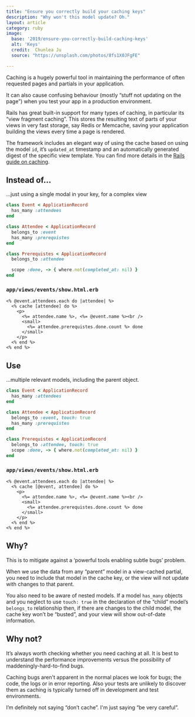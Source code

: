 ```yaml
---
title: "Ensure you correctly build your caching keys"
description: "Why won't this model update? Oh."
layout: article
category: ruby
image:
  base: '2019/ensure-you-correctly-build-caching-keys'
  alt: 'Keys'
  credit:  Chunlea Ju
  source: "https://unsplash.com/photos/8fs1X0JFgFE"

---
```


Caching is a hugely powerful tool in maintaining the performance of often requested pages and partials in your application.

It can also cause confusing behaviour (mostly “stuff not updating on the page”) when you test your app in a production environment.

Rails has great built-in support for many types of caching, in particular its “view fragment caching”. This stores the resulting text of parts of your views in very fast storage, say Redis or Memcache, saving your application building the views every time a page is rendered.

The framework includes an elegant way of using the cache based on using the model `id`, it’s `updated_at` timestamp and an automatically generated digest of the specific view template. You can find more details in the [Rails guide on caching](https://guides.rubyonrails.org/caching_with_rails.html#fragment-caching).


## Instead of...

...just using a single modal in your key, for a complex view

```ruby
class Event < ApplicationRecord
  has_many :attendees
end

class Attendee < ApplicationRecord
  belongs_to :event
  has_many :prerequistes
end

class Prerequistes < ApplicationRecord
  belongs_to :attendee

  scope :done, -> { where.not(completed_at: nil) }
end
```


### `app/views/events/show.html.erb`

```erb
<% @event.attendees.each do |attendee| %>
  <% cache [attendee] do %>
    <p>
      <%= attendee.name %>, <%= @event.name %><br />
      <small>
        <%= attendee.prerequistes.done.count %> done
      </small>
    </p>
  <% end %>
<% end %>
```


## Use

...multiple relevant models, including the parent object.

```ruby
class Event < ApplicationRecord
  has_many :attendees
end

class Attendee < ApplicationRecord
  belongs_to :event, touch: true
  has_many :prerequistes
end

class Prerequistes < ApplicationRecord
  belongs_to :attendee, touch: true
  scope :done, -> { where.not(completed_at: nil) }
end
```

### `app/views/events/show.html.erb`

```erb
<% @event.attendees.each do |attendee| %>
  <% cache [@event, attendee] do %>
    <p>
      <%= attendee.name %>, <%= @event.name %><br />
      <small>
        <%= attendee.prerequistes.done.count %> done
      </small>
    </p>
  <% end %>
<% end %>
```


## Why?

This is to mitigate against a ‘powerful tools enabling subtle bugs’ problem.

When we use the data from any “parent” model in a view-cached partial, you need to include that model in the cache key, or the view will not update with changes to that parent.

You also need to be aware of nested models. If a model `has_many` objects and you neglect to use `touch: true` in the declaration of the “child” model’s `belongs_to` relationship then, if there are changes to the child model, the cache key won’t be “busted”, and your view will show out-of-date information.


## Why not?

It’s always worth checking whether you need caching at all. It is best to understand the performance improvements versus the possibility of maddeningly-hard-to-find bugs.

Caching bugs aren't apparent in the normal places we look for bugs; the code, the logs or in error reporting. Also your tests are unlikely to discover them as caching is typically turned off in development and test environments.

I’m definitely not saying “don’t cache”. I'm just saying “be very careful”.
